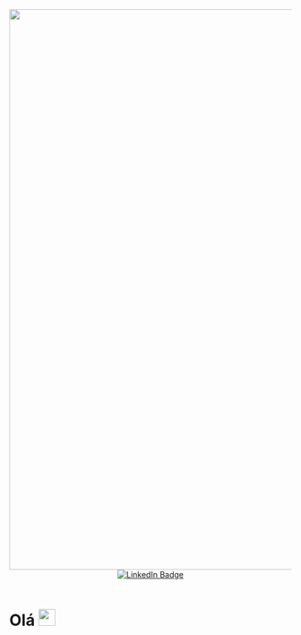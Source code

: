 <div id="header" align="center">
  <img src="https://media.giphy.com/media/gjrYDwbjnK8x36xZIO/giphy.gif" width="1000"/>
</div>
<div id="badges" align="center">
  <a href="https://www.linkedin.com/in/eliel-alves-45519914b/">
    <img src="https://img.shields.io/badge/LinkedIn-blue?style=for-the-badge&logo=linkedin&logoColor=white" alt="LinkedIn Badge"/>
  </a> 
</div>
<p align="center"><img src="https://komarev.com/ghpvc/?username=schorodinger&style=flat-square&color=blue" alt=""/></p>
<p align="center">
  <h1>
    Olá
   <img src="https://media.giphy.com/media/hvRJCLFzcasrR4ia7z/giphy.gif" width="30px"/>
  </h1>
</p>
<!--
**schorodinger/schorodinger** is a ✨ _special_ ✨ repository because its `README.md` (this file) appears on your GitHub profile.

Here are some ideas to get you started:

- 🔭 I’m currently working on ...
- 🌱 I’m currently learning ...
- 👯 I’m looking to collaborate on ...
- 🤔 I’m looking for help with ...
- 💬 Ask me about ...
- 📫 How to reach me: ...
- 😄 Pronouns: ...
- ⚡ Fun fact: ...
-->
